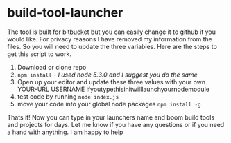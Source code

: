 # build-tool-launcher
The tool is built for bitbucket but you can easily change it to github it you would like. For privacy reasons I have removed my information from the files. So you will need to update the three variables. Here are the steps to get this script to work.

1. Download or clone repo
2. `npm install` - *I used node 5.3.0 and I suggest you do the same*
3. Open up your editor and update these three values with your own 
  YOUR-URL
  USERNAME
  ifyoutypethisinitwilllaunchyournodemodule
4. test code by running `node index.js`
5. move your code into your global node packages `npm install -g`

Thats it! Now you can type in your launchers name and boom build tools and projects for days. 
Let me know if you have any questions or if you need a hand with anything. I am happy to help

